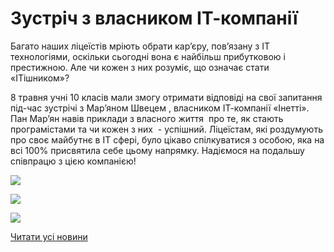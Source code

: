 # Зустріч з власником ІТ-компанії

Багато наших ліцеїстів мріють обрати кар’єру, пов’язану з ІТ технологіями, оскільки сьогодні вона є найбільш прибутковою і престижною. Але чи кожен з них розуміє, що означає стати «ІТішником»?

8 травня учні 10 класів мали змогу отримати відповіді на свої запитання під-час зустрічі з Мар’яном Швецем , власником ІТ-компанії «Інетті». Пан Мар’ян навів приклади з власного життя  про те, як стають програмістами та чи кожен з них  - успішний. Ліцеїстам, які роздумують про своє майбутнє в ІТ сфері, було цікаво спілкуватися з особою, яка на всі 100% присвятила себе цьому напрямку. Надіємося на подальшу співпрацю з цією компанією!

![](/images/blog/зустріч-з-власником-іт-компанії/32337068_1614009352051176_8850846953219555328_n.jpg)

![](/images/blog/зустріч-з-власником-іт-компанії/32530689_1614009335384511_3110465652779909120_n.jpg)

![](/images/blog/зустріч-з-власником-іт-компанії/32389757_1614009365384508_4634730674044010496_n.jpg)

[Читати усі новини](/news)
